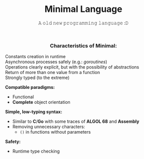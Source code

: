 <div align='center'>

# Minimal Language
𝙰 𝚘𝚕𝚍 𝚗𝚎𝚠 𝚙𝚛𝚘𝚐𝚛𝚊𝚖𝚖𝚒𝚗𝚐 𝚕𝚊𝚗𝚐𝚞𝚊𝚐𝚎 :𝙳

<br/>

### Characteristics of Minimal:
</div>

Constants creation in runtime  
Asynchronous processes safely (e.g.: _goroutines_)  
Operations clearly explicit, but with the possibility of abstractions  
Return of more than one value from a function  
Strongly typed (to the extreme)

**Compatible paradigms:**
- Functional
- **Complete** object orientation

**Simple, low-typing syntax:**
- Similar to **C**/**Go** with some traces of **ALGOL 68** and **Assembly**
- Removing unnecessary characters:
  - `()` in functions without parameters

**Safety:**
- Runtime type checking
